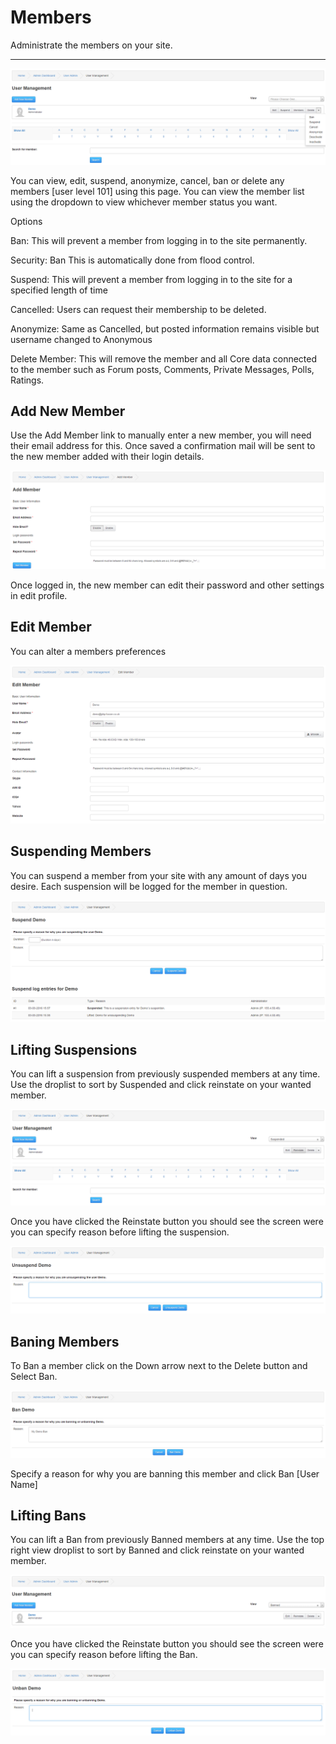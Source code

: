 # Members

Administrate the members on your site.

---

![List](../../assets/user_admin/members/list.png)

You can view, edit, suspend, anonymize, cancel, ban or delete any members [user level 101] using this page.
You can view the member list using the dropdown to view whichever member status you want.

Options

Ban: This will prevent a member from logging in to the site permanently.

Security: Ban This is automatically done from flood control.

Suspend: This will prevent a member from logging in to the site for a specified length of time

Cancelled: Users can request their membership to be deleted.

Anonymize: Same as Cancelled, but posted information remains visible but username changed to Anonymous

Delete Member: This will remove the member and all Core data connected to the member such as Forum posts, Comments, Private Messages, Polls, Ratings.


## Add New Member

Use the Add Member link to manually enter a new member, you will need their email address for this. Once saved a confirmation mail will be sent to the new member added with their login details.

![Form](../../assets/user_admin/members/form.png)

Once logged in, the new member can edit their password and other settings in edit profile.

## Edit Member

You can alter a members preferences

![Edit](../../assets/user_admin/members/edit.png)

## Suspending Members

You can suspend a member from your site with any amount of days you desire.
Each suspension will be logged for the member in question.

![Suspend](../../assets/user_admin/members/suspend.png)

## Lifting Suspensions

You can lift a suspension from previously suspended members at any time.
Use the droplist to sort by Suspended and click reinstate on your wanted member.

![Unsuspend](../../assets/user_admin/members/unsuspend.png)

Once you have clicked the Reinstate button you should see the screen were you can specify reason before lifting the suspension.

![Unsuspend reason](../../assets/user_admin/members/unsuspend_reason.png)

## Baning Members

To Ban a member click on the Down arrow next to the Delete button and Select Ban.

![Ban](../../assets/user_admin/members/ban.png)

Specify a reason for why you are banning this member and click Ban [User Name]

## Lifting Bans

You can lift a Ban from previously Banned members at any time.
Use the top right view droplist to sort by Banned and click reinstate on your wanted member.

![Unban](../../assets/user_admin/members/unban.png)

Once you have clicked the Reinstate button you should see the screen were you can specify reason before lifting the Ban.

![Unban reason](../../assets/user_admin/members/unban_reason.png)

